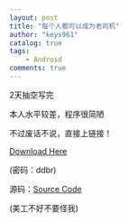 ```yaml
---
layout: post
title: "每个人都可以成为老司机"
author: "keys961"
catalog: true
tags:
    - Android
comments: true
---
```


2天抽空写完

本人水平较差，程序很简陋

不过废话不说，直接上链接！

<a href="http://pan.baidu.com/s/1o8UK16M">Download Here</a>

(密码：ddbr)

源码：<a href="https://github.com/keys961/AVSearch">Source Code</a>

(美工不好不要怪我)